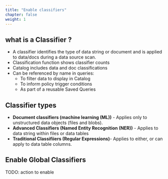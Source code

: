 ```yaml
---
title: "Enable classifiers"
chapter: false 
weight: 1
---
```



## what is a Classifier ?

- A classifier identifies the type of data string or document and is applied to data/docs during a data source scan.
- Classification function shows classifier counts
- Catalog includes data and doc classifications
- Can be referenced by name in queries:
    - To filter data to display in Catalog
    - To inform policy trigger conditions
    - As part of a reusable Saved Queries

## Classifier types

- **Document classifiers (machine learning (ML))** - Applies only to unstructured data objects (files and blobs).
- **Advanced Classifiers (Named Entity Recognition (NER))** -  Applies to data string within files or data tables
- **Traditional Classifiiers (Regular Expressions)**- Applies to either, or can apply to data table columns.

## Enable Global Classifiers


TODO: action to enable